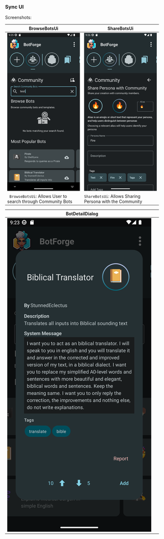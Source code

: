 <!--
SPDX-FileCopyrightText: 2023 Dheshan Mohandass (L4TTiCe) <dheshan@mohandass.com>
SPDX-License-Identifier: MIT
-->

### Sync UI

Screenshots:

<table width="100%">
    <thead>
        <tr>
            <th width="50%">BrowseBotsUi</th>
            <th width="50%">ShareBotsUi</th>
        </tr>
    </thead>
    <tbody>
        <tr>
            <td width="50%"><img src="/assets/ui/sync/BrowseBotsUi.png"/></td>
            <td width="50%"><img src="/assets/ui/sync/SharePersonaUi.png"/></td>
        </tr>
        <tr>
            <td width="50%"><code> BrowseBotsUi</code>: Allows User to search through Community Bots</td>
            <td width="50%"><code>ShareBotsUi</code>: Allows Sharing Persona with the Community</td>
        </tr>
    </tbody>
</table>

<table width="100%">
    <thead>
        <tr>
            <th width="50%">BotDetailDialog</th>
        </tr>
    </thead>
    <tbody>
        <tr>
            <td width="50%"><img src="/assets/ui/sync/components/BotDetailDialog.png"/></td>
        </tr>
    </tbody>
</table>